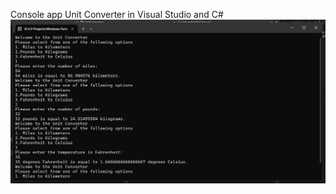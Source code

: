 Console app Unit Converter in Visual Studio and C#
![alt image](https://github.com/romannomad/UnitConverter/blob/master/19.png)
